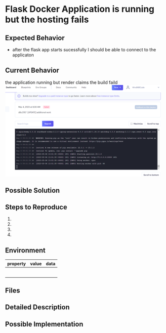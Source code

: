 # Flask Docker Application is running but the hosting fails
<!--- Provide a general summary of the issue in the Title above -->

## Expected Behavior
* after the flask app starts sucessfully I should be able to connect to the applicaton

<!--- Tell us what should happen -->

## Current Behavior
the application running but render claims the build faild
![1683206147112](image/BUG_REPORT/1683206147112.png)

<!--- Tell us what happens instead of the expected behavior -->

## Possible Solution



<!--- Not obligatory, but suggest a fix/reason for the bug, -->

## Steps to Reproduce


<!--- Provide a link to a live example, or an unambiguous set of steps to -->
<!--- reproduce this bug. Include code to reproduce, if relevant -->
1.
2.
3.
4.

## Environment
|property|value|data|
|:------|:------:|------|
||||
||||
||||
||||
||||
||||

## Files
<!-- paste snippets as well as upload files -->




<!--- How has this issue affected you? What are you trying to accomplish? -->
<!--- Providing context helps us come up with a solution that is most useful in the real world -->

<!--- Provide a general summary of the issue in the Title above -->

## Detailed Description
<!--- Provide a detailed description of the change or addition you are proposing -->

## Possible Implementation
<!--- Not obligatory, but suggest an idea for implementing addition or change -->
